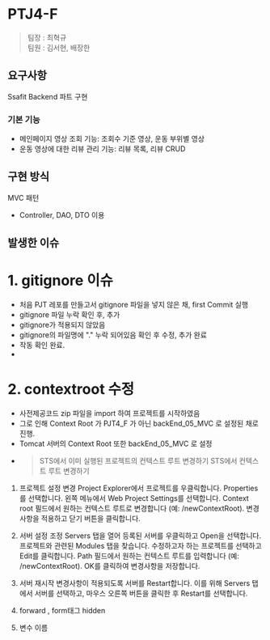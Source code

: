 # PTJ4-F

> 팀장 : 최혁규  
> 팀원 : 김서현, 배장한

## 요구사항
Ssafit Backend 파트 구현

### 기본 기능
- 메인페이지 영상 조회 기능: 조회수 기준 영상, 운동 부위별 영상
- 운동 영상에 대한 리뷰 관리 기능: 리뷰 목록, 리뷰 CRUD

## 구현 방식
MVC 패턴

- Controller, DAO, DTO 이용

## 발생한 이슈

# 1. gitignore 이슈
- 처음 PJT 레포를 만들고서 gitignore 파일을 넣지 않은 채, first Commit 실행
- gitignore 파일 누락 확인 후, 추가
- gitignore가 적용되지 않았음
- gitignore의 파일명에 "." 누락 되어있음 확인 후 수정, 추가 완료
- 작동 확인 완료.
- 
# 2. contextroot 수정
- 사전제공코드 zip 파일을 import 하여 프로젝트를 시작하였음
- 그로 인해 Context Root 가 PJT4_F 가 아닌 backEnd_05_MVC 로 설정된 채로 진행.
- Tomcat 서버의 Context Root 또한  backEnd_05_MVC 로 설정
- > STS에서 이미 실행된 프로젝트의 컨텍스트 루트 변경하기
  > STS에서 컨텍스트 루트 변경하기
1. 프로젝트 설정 변경
Project Explorer에서 프로젝트를 우클릭합니다.
Properties를 선택합니다.
왼쪽 메뉴에서 Web Project Settings를 선택합니다.
Context root 필드에서 원하는 컨텍스트 루트로 변경합니다 (예: /newContextRoot).
변경사항을 적용하고 닫기 버튼을 클릭합니다.
2. 서버 설정 조정
Servers 탭을 열어 등록된 서버를 우클릭하고 Open을 선택합니다.
프로젝트와 관련된 Modules 탭을 찾습니다.
수정하고자 하는 프로젝트를 선택하고 Edit를 클릭합니다.
Path 필드에서 원하는 컨텍스트 루트를 입력합니다 (예: /newContextRoot).
OK를 클릭하여 변경사항을 저장합니다.
3. 서버 재시작
변경사항이 적용되도록 서버를 Restart합니다. 이를 위해 Servers 탭에서 서버를 선택하고, 마우스 오른쪽 버튼을 클릭한 후 Restart를 선택합니다.

3. forward , form태그 hidden

4. 변수 이름
